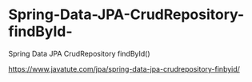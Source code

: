 # Spring-Data-JPA-CrudRepository-findById-
Spring Data JPA CrudRepository findById()


https://www.javatute.com/jpa/spring-data-jpa-crudrepository-finbyid/
